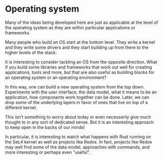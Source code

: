 # Operating system

Many of the ideas being developed here are just as applicable at the
level of the operating system as they are within particular applications
or frameworks.

Many people who build an OS start at the bottom level. They write a kernel
and they write some drivers and they start building up from there to
the higher levels of the stack.

It is interesting to consider tackling an OS from the opposite direction.
What if you build some libraries and frameworks that work out well for
creating applications, tools and more, but that are also useful as
building blocks for an operating system or an operating environment?

In this way, one can build a new operating system from the top down.
Experiments with the user interface, the data model, what it means
to be an application, how components work together can be done. Later,
we can drop some of the underlying layers in favor of ones that live
on top of a different kernel.

This isn't something to worry about today or even necessarily give
much thought to in any sort of dedicated sense. But it is an interesting
approach to keep open in the backs of our minds!

In particular, it is interesting to watch what happens with Rust
running on the SeL4 kernel as well as projects like Redox. In fact,
projects like Redox may well find some of the data model, approaches
with commands, and more interesting or perhaps even "useful".
